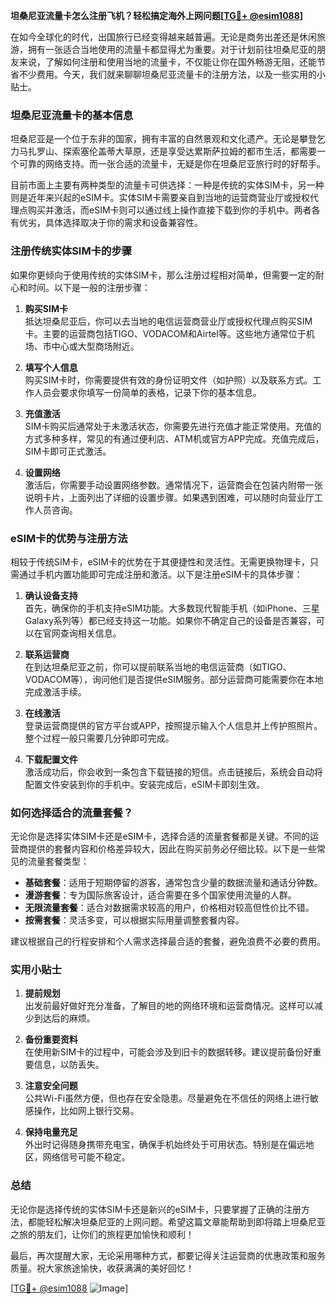 **坦桑尼亚流量卡怎么注册飞机？轻松搞定海外上网问题[[TG💪+ @esim1088](https://t.me/s/esim1088)]**

在如今全球化的时代，出国旅行已经变得越来越普遍。无论是商务出差还是休闲旅游，拥有一张适合当地使用的流量卡都显得尤为重要。对于计划前往坦桑尼亚的朋友来说，了解如何注册和使用当地的流量卡，不仅能让你在国外畅游无阻，还能节省不少费用。今天，我们就来聊聊坦桑尼亚流量卡的注册方法，以及一些实用的小贴士。

### 坦桑尼亚流量卡的基本信息

坦桑尼亚是一个位于东非的国家，拥有丰富的自然景观和文化遗产。无论是攀登乞力马扎罗山、探索塞伦盖蒂大草原，还是享受达累斯萨拉姆的都市生活，都需要一个可靠的网络支持。而一张合适的流量卡，无疑是你在坦桑尼亚旅行时的好帮手。

目前市面上主要有两种类型的流量卡可供选择：一种是传统的实体SIM卡，另一种则是近年来兴起的eSIM卡。实体SIM卡需要亲自到当地的运营商营业厅或授权代理点购买并激活，而eSIM卡则可以通过线上操作直接下载到你的手机中。两者各有优劣，具体选择取决于你的需求和设备兼容性。

### 注册传统实体SIM卡的步骤

如果你更倾向于使用传统的实体SIM卡，那么注册过程相对简单，但需要一定的耐心和时间。以下是一般的注册步骤：

1. **购买SIM卡**  
   抵达坦桑尼亚后，你可以去当地的电信运营商营业厅或授权代理点购买SIM卡。主要的运营商包括TIGO、VODACOM和Airtel等。这些地方通常位于机场、市中心或大型商场附近。

2. **填写个人信息**  
   购买SIM卡时，你需要提供有效的身份证明文件（如护照）以及联系方式。工作人员会要求你填写一份简单的表格，记录下你的基本信息。

3. **充值激活**  
   SIM卡购买后通常处于未激活状态，你需要先进行充值才能正常使用。充值的方式多种多样，常见的有通过便利店、ATM机或官方APP完成。充值完成后，SIM卡即可正式激活。

4. **设置网络**  
   激活后，你需要手动设置网络参数。通常情况下，运营商会在包装内附带一张说明卡片，上面列出了详细的设置步骤。如果遇到困难，可以随时向营业厅工作人员咨询。

### eSIM卡的优势与注册方法

相较于传统SIM卡，eSIM卡的优势在于其便捷性和灵活性。无需更换物理卡，只需通过手机内置功能即可完成注册和激活。以下是注册eSIM卡的具体步骤：

1. **确认设备支持**  
   首先，确保你的手机支持eSIM功能。大多数现代智能手机（如iPhone、三星Galaxy系列等）都已经支持这一功能。如果你不确定自己的设备是否兼容，可以在官网查询相关信息。

2. **联系运营商**  
   在到达坦桑尼亚之前，你可以提前联系当地的电信运营商（如TIGO、VODACOM等），询问他们是否提供eSIM服务。部分运营商可能需要你在本地完成激活手续。

3. **在线激活**  
   登录运营商提供的官方平台或APP，按照提示输入个人信息并上传护照照片。整个过程一般只需要几分钟即可完成。

4. **下载配置文件**  
   激活成功后，你会收到一条包含下载链接的短信。点击链接后，系统会自动将配置文件安装到你的手机中。安装完成后，eSIM卡即刻生效。

### 如何选择适合的流量套餐？

无论你是选择实体SIM卡还是eSIM卡，选择合适的流量套餐都是关键。不同的运营商提供的套餐内容和价格差异较大，因此在购买前务必仔细比较。以下是一些常见的流量套餐类型：

- **基础套餐**：适用于短期停留的游客，通常包含少量的数据流量和通话分钟数。
- **漫游套餐**：专为国际旅客设计，适合需要在多个国家使用流量的人群。
- **无限流量套餐**：适合对数据需求较高的用户，价格相对较高但性价比不错。
- **按需套餐**：灵活多变，可以根据实际用量调整套餐内容。

建议根据自己的行程安排和个人需求选择最合适的套餐，避免浪费不必要的费用。

### 实用小贴士

1. **提前规划**  
   出发前最好做好充分准备，了解目的地的网络环境和运营商情况。这样可以减少到达后的麻烦。

2. **备份重要资料**  
   在使用新SIM卡的过程中，可能会涉及到旧卡的数据转移。建议提前备份好重要信息，以防丢失。

3. **注意安全问题**  
   公共Wi-Fi虽然方便，但也存在安全隐患。尽量避免在不信任的网络上进行敏感操作，比如网上银行交易。

4. **保持电量充足**  
   外出时记得随身携带充电宝，确保手机始终处于可用状态。特别是在偏远地区，网络信号可能不稳定。

### 总结

无论你是选择传统的实体SIM卡还是新兴的eSIM卡，只要掌握了正确的注册方法，都能轻松解决坦桑尼亚的上网问题。希望这篇文章能帮助到即将踏上坦桑尼亚之旅的朋友们，让你们的旅程更加愉快和顺利！

最后，再次提醒大家，无论采用哪种方式，都要记得关注运营商的优惠政策和服务质量。祝大家旅途愉快，收获满满的美好回忆！

[[TG💪+ @esim1088](https://t.me/s/esim1088) ![Image](https://i.postimg.cc/4NQfJmqS/Snipaste-2025-05-13-00-14-12.png)]